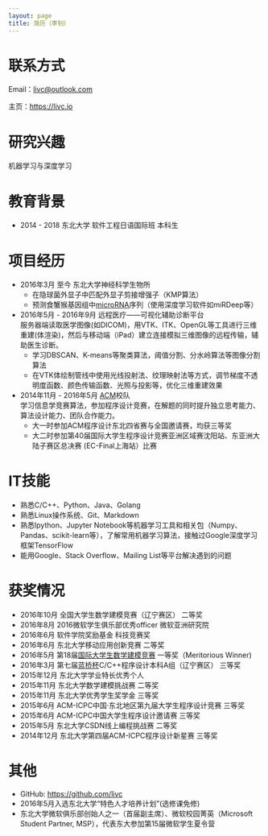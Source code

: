 ```yaml
---
layout: page
title: 简历（李钊）
---
```


# 联系方式

Email：livc@outlook.com

主页：<https://livc.io>

# 研究兴趣

机器学习与深度学习

# 教育背景

- 2014 - 2018 东北大学 软件工程日语国际班 本科生

# 项目经历
- 2016年3月 至今 东北大学神经科学生物所
	- 在隐球菌外显子中匹配外显子剪接增强子（KMP算法）
	- 预测食蟹猴基因组中[microRNA](http://baike.baidu.com/link?url=2i8kzCGGfYEMVYgsuxZ2_61v1KF3J0c90gOsWsfm9F7cXM1cfdC-64Xn_YkFhaPHNBi9KOTKMpyh61LW6EPFeHuy-oE0Qg3r2vggJDXjYdGlB_shCzC5ecl4iOI5IqEwRfT7PdVnXUNqQWOuuF1h6K)序列（使用深度学习软件如miRDeep等）
- 2016年5月 - 2016年9月 远程医疗——可视化辅助诊断平台  
	服务器端读取医学图像(如DICOM)，用VTK、ITK、OpenGL等工具进行三维重建(体渲染)，然后与移动端（iPad）建立连接模拟三维图像的远程传输，辅助医生诊断。
	- 学习DBSCAN、K-means等聚类算法，阈值分割、分水岭算法等图像分割算法
	- 在VTK体绘制管线中使用光线投射法、纹理映射法等方式，调节梯度不透明度函数、颜色传输函数、光照与投影等，优化三维重建效果
- 2014年11月 - 2016年5月 [ACM](http://baike.baidu.com/item/ACM/8092295)校队  
	学习信息学竞赛算法，参加程序设计竞赛，在解题的同时提升独立思考能力、算法设计能力、团队合作能力。
	- 大一时参加ACM程序设计东北四省赛与全国邀请赛，均获三等奖
	- 大二时参加第40届国际大学生程序设计竞赛亚洲区域赛沈阳站、东亚洲大陆子赛区总决赛
(EC-Final上海站）比赛

# IT技能
- 熟悉C/C++、Python、Java、Golang
- 熟悉Linux操作系统、Git、Markdown
- 熟悉Ipython、Jupyter Notebook等机器学习工具和相关包（Numpy、Pandas、scikit-learn等），了解常用机器学习算法，接触过Google深度学习框架TensorFlow
- 能用Google、Stack Overflow、Mailing List等平台解决遇到的问题

# 获奖情况
- 2016年10月 全国大学生数学建模竞赛（辽宁赛区） 二等奖
- 2016年8月 2016微软学生俱乐部优秀officer 微软亚洲研究院
- 2016年6月 软件学院奖励基金 科技竞赛奖
- 2016年6月 东北大学移动应用创新竞赛 二等奖
- 2016年5月 第18届[国际大学生数学建模竞赛](http://baike.baidu.com/view/2043245.htm) 一等奖（Meritorious Winner)
- 2016年3月 第七届[蓝桥杯](http://baike.baidu.com/link?url=O1SYgn5n34Ko9aqSQ94NIwaP9_pOwcd2kKyhpCK8gG2bFKs6Wdl4D_9V-N4TGss0anVk0EBC2Op6_Cg7zoOz3a93k63j_JJm3NWZpC9ZtcnZqBj5230ef-UlpH-vAaR6)C/C++程序设计本科A组（辽宁赛区） 三等奖
- 2015年12月 东北大学学业特长优秀个人
- 2015年11月 东北大学数学建模挑战赛 二等奖
- 2015年11月 东北大学优秀学生奖学金 三等奖
- 2015年6月 ACM-ICPC中国·东北地区第九届大学生程序设计竞赛 三等奖
- 2015年6月 ACM-ICPC中国大学生程序设计邀请赛 三等奖
- 2015年5月 东北大学CSDN线上编程挑战赛 二等奖
- 2014年12月 东北大学第四届ACM-ICPC程序设计新星赛 三等奖

# 其他
- GitHub: <https://github.com/livc>
- 2016年5月入选东北大学“特色人才培养计划”(选修课免修)
- 东北大学微软俱乐部创始人之一（首届副主席）、微软校园菁英（Microsoft Student Partner, MSP），代表东大参加第15届微软学生夏令营
